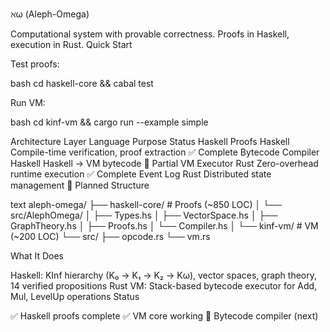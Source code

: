 ℵω (Aleph-Omega)

Computational system with provable correctness. Proofs in Haskell, execution in Rust.
Quick Start

Test proofs:

bash
cd haskell-core && cabal test

Run VM:

bash
cd kinf-vm && cargo run --example simple

Architecture
Layer	Language	Purpose	Status
Haskell Proofs	Haskell	Compile-time verification, proof extraction	✅ Complete
Bytecode Compiler	Haskell	Haskell → VM bytecode	🚧 Partial
VM Executor	Rust	Zero-overhead runtime execution	✅ Complete
Event Log	Rust	Distributed state management	🚧 Planned
Structure

text
aleph-omega/
├── haskell-core/    # Proofs (~850 LOC)
│   └── src/AlephOmega/
│       ├── Types.hs
│       ├── VectorSpace.hs
│       ├── GraphTheory.hs
│       ├── Proofs.hs
│       └── Compiler.hs
│
└── kinf-vm/         # VM (~200 LOC)
    └── src/
        ├── opcode.rs
        └── vm.rs

What It Does

Haskell: KInf hierarchy (K₀ → K₁ → K₂ → Kω), vector spaces, graph theory, 14 verified propositions
Rust VM: Stack-based bytecode executor for Add, Mul, LevelUp operations
Status

✅ Haskell proofs complete
✅ VM core working
🚧 Bytecode compiler (next)
